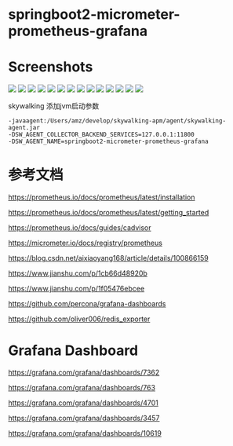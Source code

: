 # springboot2-micrometer-prometheus-grafana

# Screenshots

![](Screenshots/prometheus_alerts.png)
![](Screenshots/prometheus_config.png)
![](Screenshots/prometheus_disco.png)
![](Screenshots/prometheus_rules.png)
![](Screenshots/prometheus_targets.png)
![](Screenshots/prometheus_alertmanager.png)
![](Screenshots/cadvisor.png)
![](Screenshots/grafana_jvm.png)
![](Screenshots/grafana_redis_dashboard_for_prometheus.png)
![](Screenshots/grafana_docker_container_hostmetrics.png)
![](Screenshots/skywalking_1.png)
![](Screenshots/skywalking_2.png)
![](Screenshots/skywalking_3.png)
![](Screenshots/skywalking_4.png)

skywalking 添加jvm启动参数

```
-javaagent:/Users/amz/develop/skywalking-apm/agent/skywalking-agent.jar
-DSW_AGENT_COLLECTOR_BACKEND_SERVICES=127.0.0.1:11800
-DSW_AGENT_NAME=springboot2-micrometer-prometheus-grafana
```

# 参考文档

https://prometheus.io/docs/prometheus/latest/installation

https://prometheus.io/docs/prometheus/latest/getting_started

https://prometheus.io/docs/guides/cadvisor

https://micrometer.io/docs/registry/prometheus

https://blog.csdn.net/aixiaoyang168/article/details/100866159

https://www.jianshu.com/p/1cb66d48920b

https://www.jianshu.com/p/1f05476ebcee

https://github.com/percona/grafana-dashboards

https://github.com/oliver006/redis_exporter

# Grafana Dashboard

https://grafana.com/grafana/dashboards/7362

https://grafana.com/grafana/dashboards/763

https://grafana.com/grafana/dashboards/4701

https://grafana.com/grafana/dashboards/3457

https://grafana.com/grafana/dashboards/10619
